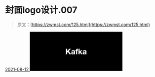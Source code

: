 <!--yml
category: 未分类
date: 0001-01-01 00:00:00
--->

# 封面logo设计.007

> 原文：[https://zwmst.com/125.html](https://zwmst.com/125.html)

   [ <time datetime="2021-08-12T09:21:18+08:00"> 2021-08-12 </time> ](https://zwmst.com/%e5%b0%81%e9%9d%a2logo%e8%ae%be%e8%ae%a1-007)  [![](img/9d1506e5aff3d172a6ff11e5d7c9f37a.png)](https://zwmst.com/wp-content/uploads/2021/08/1628731278-77b4c4c13a0d305.jpeg)
